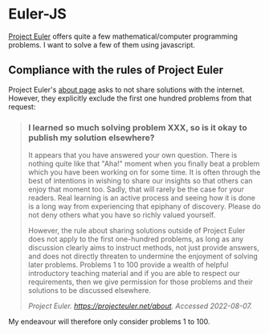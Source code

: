 # Euler-JS

[Project Euler](https://projecteuler.net/archives) offers quite a few mathematical/computer programming problems. I want to solve a few of them using javascript.

## Compliance with the rules of Project Euler

Project Euler's [about page](https://projecteuler.net/about) asks to not share solutions with the internet. However, they explicitly exclude the first one hundred problems from that request:

> ### I learned so much solving problem XXX, so is it okay to publish my solution elsewhere?
> It appears that you have answered your own question. There is nothing quite like that "Aha!" moment when you finally beat a problem which you have been working on for some time. It is often through the best of intentions in wishing to share our insights so that others can enjoy that moment too. Sadly, that will rarely be the case for your readers. Real learning is an active process and seeing how it is done is a long way from experiencing that epiphany of discovery. Please do not deny others what you have so richly valued yourself.
>
> However, the rule about sharing solutions outside of Project Euler does not apply to the first one-hundred problems, as long as any discussion clearly aims to instruct methods, not just provide answers, and does not directly threaten to undermine the enjoyment of solving later problems. Problems 1 to 100 provide a wealth of helpful introductory teaching material and if you are able to respect our requirements, then we give permission for those problems and their solutions to be discussed elsewhere.
>
> _Project Euler. https://projecteuler.net/about. Accessed 2022-08-07._

My endeavour will therefore only consider problems 1 to 100.
